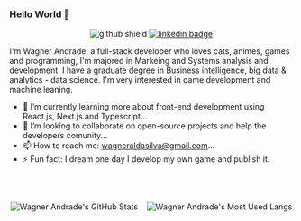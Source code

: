 ### Hello World 👋
<div align="center">

![github shield](https://img.shields.io/github/followers/reingaw?logo=github&style=for-the-badge) [![linkedin badge](https://img.shields.io/badge/-Wagner%20Andrade-blue?style=for-the-badge&logo=Linkedin&logoColor=white&link=https://www.linkedin.com/in/wagnerzao/)](https://linkedin.com/in/wagnerzao)
<br />
</div>

I'm Wagner Andrade, a full-stack developer who loves cats, animes, games and programming, I'm majored in Markeing and Systems analysis and development. I have a graduate degree in Business intelligence, big data & analytics - data science. I'm very interested in game development and machine leaning.

- 🌱 I’m currently learning more about front-end development using React.js, Next.js and Typescript...
- 👯 I’m looking to collaborate on open-source projects and help the developers comunity...
- 📫 How to reach me: [wagneraldasilva@gmail.com](mailto://wagneraldasilva@gmail.com)...
- ⚡ Fun fact: I dream one day I develop my own game and publish it.

<br />

<!--
**Reingaw/reingaw** is a ✨ _special_ ✨ repository because its `README.md` (this file) appears on your GitHub profile.

Here are some ideas to get you started:

- 🔭 I’m currently working on ...
- 🌱 I’m currently learning more about front-end development using React.js, Next.js and Typescript...
- 👯 I’m looking to collaborate on ...
- 🤔 I’m looking for help with ...
- 💬 Ask me about ...
- 📫 How to reach me: ...
- 😄 Pronouns: ...
- ⚡ Fun fact: ...
-->

<br />

<div align="center">

  ![Wagner Andrade's GitHub Stats](https://github-readme-stats.vercel.app/api?username=reingaw&theme=github_dark&show_icons=true)&nbsp; &nbsp;
![Wagner Andrade's Most Used Langs](https://github-readme-stats.vercel.app/api/top-langs/?username=Reingaw&theme=github_dark&show_icons=true&layout=compact)  
</div>
